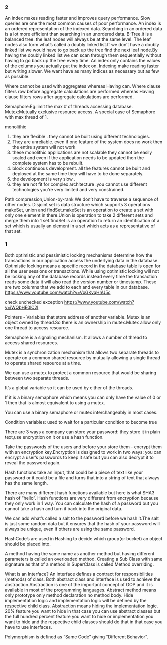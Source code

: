 ### 2
An index makes reading faster and improves query performance.
Slow queries are one the most common causes of poor performance.
An index is an ordered representation of the indexed data.
Searching in an ordered data is a lot more efficient than searching in an unordered data.
B-Tree.it is a balanced tree. the leaf nodes will always be at the same level. The leaf nodes also form what’s called a doubly linked list.If we don’t have a doubly linked list we would have to go back up the tree find the next leaf node.By having the doubly linked list we can scan through them sequentially without having to go back up the tree every time.
An index only contains the values of the columns you actually put the index on.
Indexing make reading faster but writing slower.
We want have as many indices as necessary but as few as possible.

Where cannot be used with aggregates whereas Having can.
Where clause filters row before aggregate calculations are performed whereas Having clause filters rows after aggregate calculations are performed.

Semaphore:Eg:limit the max # of threads accessing database.
Mutex:Mutually exclusive resource access. A special case of Semaphore with max thread of 1.

monolithic
1) they are flexible . they cannot be built using different technologies.
2) They are unreliable. even if one feature of the system does no work then the entire system will not work
3) these monolithic applications are not scalable they cannot be easily scaled and even if the application needs to be updated then the complete system has to be rebuilt.
4) block continuous development. all the features cannot be built and deployed at the same time they will have to be done separately.
5) the development is very slow .
6) they are not fit for complex architecture .you cannot use different technologies you’re very limited and very constrained.

Path compression,Union-by-rank
We don’t have to traverse a sequence of other nodes.
Disjoint set is data structure which supports 3 operations makeSet, union and findSet.makeSet is an operation to create a set with only one element in there.Union is operation to take 2 different sets and merge them into 1 set.findSet is an operation to return an identification of a set which is usually an element in a set which acts as a representative of that set.

### 1
Both optimistic and pessimistic locking mechanisms determine how the transactions in our application access the underlying data in the database. Optimistic locking means a specific record in the database table is open for all the user sessions or transactions. While using optimistic locking will not be locking any of the database records instead every time the transaction reads some data it will also read the version number or timestamp.
These are two columns that we add to each and every table in our database.
https://www.youtube.com/watch?v=VxGKvqHhU5c

check unchecked exception
https://www.youtube.com/watch?v=jWQbHE0lC2I

Pointers - Variables that store address of another variable.
Mutex is an object owned by thread.So there is an ownership in mutex.Mutex allow only one thread to access resource.

Semaphore is a signaling mechanism. It allows a number of thread to access shared resources.

Mutex is a synchronization mechanism that allows two separate threads to operate on a common shared resource by mutually allowing a single thread to operate shared resource at a time.

We can use a mutex to protect a common resource that would be sharing between two separate threads.

It’s a global variable so it can be used by  either of the threads.

If it is a binary semaphore which means you can only have the value of 0 or 1 then that is almost equivalent to using a mutex.

You can use a binary semaphore or mutex interchangeably in most cases.

Condition variables: used to wait for a particular condition to become true

There are 3 ways a company can store your password: they store it in plain text,use encryption on it or use a hash function.

Take the passwords of the users and before your store them - encrypt them with an encryption key.Encryption is designed to work in two ways: you can encrypt a user’s passwords to keep it safe but you can also decrypt it to reveal the password again.

Hash functions take an input, that could be a piece of text like your password or it could be a file and turns that into a string of text that always has the same length.

There are many different hash functions available but here is what SHA3 hash of “hello”.
Hash functions are very different from encryption because they only work in 1 way. You can calculate the hash of a password but you cannot take a hash and turn it back into the original data.

We can add what’s called a salt to the password before we hash it.The salt is just some random data but it ensures that the hash of your password will always be unique, even if others are using the same password.

HashCode’s are used in Hashing to decide which group(or bucket) an object should be placed into.

A method having the same name as another method but having different parameters is called an overloaded method.
Creating a Sub Class with same signature as that of a method in SuperClass is called Method overriding.

What is an Interface?
An interface defines a contract for responsibilities (methods) of class.
Both abstract  class and interface is used to achieve the abstraction.Abstraction is one of the important concept of OOP and it is available in most of the programming languages.
Abstract method means only prototype only method declaration no method body.
Hide implementation logic and implementation logic will be defined by the respective child class.
Abstraction means hiding the implementation logic.
20% feature you want to hide in that case you can use abstract classes but the full hundred percent feature you want to hide or implementation you want to hide and the respective child classes should do that in that case you have to use interfaces.

Polymorphism is defined as “Same Code” giving “Different Behavior”.
